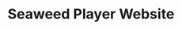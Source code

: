 ---
layout: gallery
title: Seaweed Player Website
category: portfolio
image: seaweed-site
info: The <a href='http://www.seaweedplayer.com'>Seaweed Player</a> website and UI (work in progress). Photoshop / HTML / CSS / Twitter Bootstrap
---